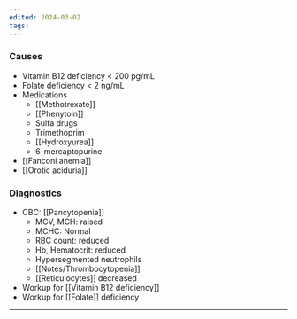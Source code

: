 ```yaml
---
edited: 2024-03-02
tags:
---
```

### Causes
- Vitamin B12 deficiency  < 200 pg/mL
- Folate deficiency < 2 ng/mL
- Medications
	- [[Methotrexate]] 
	- [[Phenytoin]] 
	- Sulfa drugs
	- Trimethoprim 
	- [[Hydroxyurea]]
	- 6-mercaptopurine 
- [[Fanconi anemia]] 
- [[Orotic aciduria]] 
### Diagnostics
- CBC: [[Pancytopenia]] 
	- MCV, MCH: raised
	- MCHC: Normal
	- RBC count: reduced
	- Hb, Hematocrit: reduced
	- Hypersegmented neutrophils
	- [[Notes/Thrombocytopenia]]
	- [[Reticulocytes]] decreased 
- Workup for [[Vitamin B12 deficiency]] 
- Workup for [[Folate]] deficiency 

---
